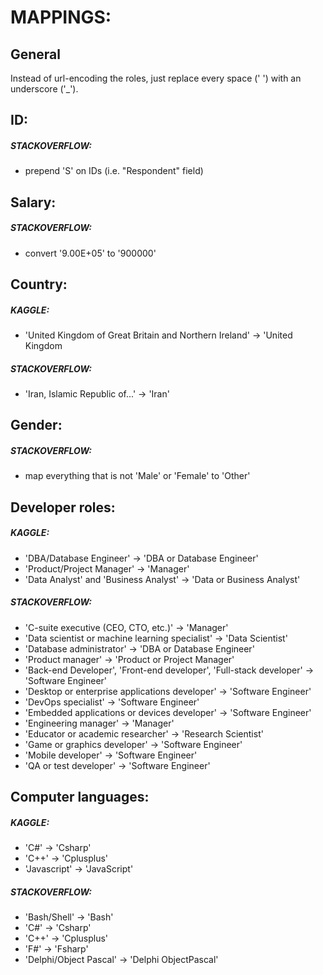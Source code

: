 # MAPPINGS:





## General

Instead of url-encoding the roles, just replace every space (' ') with an underscore ('\_').





## ID:

##### STACKOVERFLOW:

- prepend 'S' on IDs (i.e. "Respondent" field)





## Salary:

##### STACKOVERFLOW:

- convert '9.00E+05' to '900000'





## Country:

##### KAGGLE:

- 'United Kingdom of Great Britain and Northern Ireland' -> 'United Kingdom

##### STACKOVERFLOW:

- 'Iran, Islamic Republic of...' -> 'Iran'




## Gender:

##### STACKOVERFLOW:

- map everything that is not 'Male' or 'Female' to 'Other'




## Developer roles:

##### KAGGLE:

- 'DBA/Database Engineer'               -> 'DBA or Database Engineer'
- 'Product/Project Manager'             -> 'Manager'
- 'Data Analyst' and 'Business Analyst' -> 'Data or Business Analyst'

##### STACKOVERFLOW:

- 'C-suite executive (CEO, CTO, etc.)'                                -> 'Manager'
- 'Data scientist or machine learning specialist'                     -> 'Data Scientist'
- 'Database administrator'                                            -> 'DBA or Database Engineer'
- 'Product manager'                                                   -> 'Product or Project Manager'
- 'Back-end Developer', 'Front-end developer', 'Full-stack developer' -> 'Software Engineer'
- 'Desktop or enterprise applications developer'                      -> 'Software Engineer'
- 'DevOps specialist'                                                 -> 'Software Engineer'
- 'Embedded applications or devices developer'                        -> 'Software Engineer'
- 'Engineering manager'                                               -> 'Manager'
- 'Educator or academic researcher'                                   -> 'Research Scientist'
- 'Game or graphics developer'                                        -> 'Software Engineer'
- 'Mobile developer'                                                  -> 'Software Engineer'
- 'QA or test developer'                                              -> 'Software Engineer'





## Computer languages:

##### KAGGLE:

- 'C#'         -> 'Csharp'
- 'C++'        -> 'Cplusplus'
- 'Javascript' -> 'JavaScript'

##### STACKOVERFLOW:

- 'Bash/Shell'           -> 'Bash'
- 'C#'                   -> 'Csharp'
- 'C++'                  -> 'Cplusplus'
- 'F#'                   -> 'Fsharp'
- 'Delphi/Object Pascal' -> 'Delphi ObjectPascal'